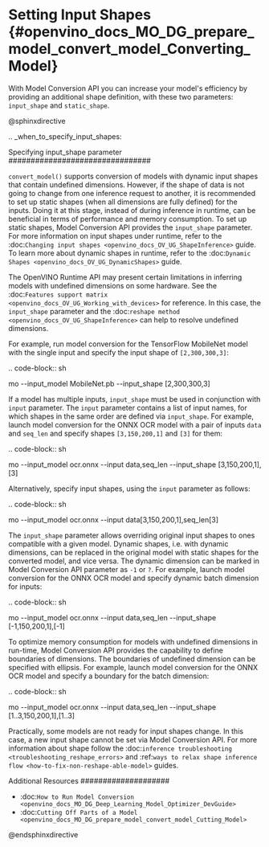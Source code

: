 # Setting Input Shapes {#openvino_docs_MO_DG_prepare_model_convert_model_Converting_Model}

With Model Conversion API you can increase your model's efficiency by providing an additional shape definition, with these two parameters: `input_shape` and `static_shape`.

@sphinxdirective

.. _when_to_specify_input_shapes:


Specifying input_shape parameter
################################

``convert_model()`` supports conversion of models with dynamic input shapes that contain undefined dimensions.
However, if the shape of data is not going to change from one inference request to another,
it is recommended to set up static shapes (when all dimensions are fully defined) for the inputs.
Doing it at this stage, instead of during inference in runtime, can be beneficial in terms of performance and memory consumption.
To set up static shapes, Model Conversion API provides the ``input_shape`` parameter.
For more information on input shapes under runtime, refer to the :doc:`Changing input shapes <openvino_docs_OV_UG_ShapeInference>` guide.
To learn more about dynamic shapes in runtime, refer to the :doc:`Dynamic Shapes <openvino_docs_OV_UG_DynamicShapes>` guide.

The OpenVINO Runtime API may present certain limitations in inferring models with undefined dimensions on some hardware. See the :doc:`Features support matrix <openvino_docs_OV_UG_Working_with_devices>` for reference.
In this case, the ``input_shape`` parameter and the :doc:`reshape method <openvino_docs_OV_UG_ShapeInference>` can help to resolve undefined dimensions.

For example, run model conversion for the TensorFlow MobileNet model with the single input
and specify the input shape of ``[2,300,300,3]``:

.. code-block:: sh

   mo --input_model MobileNet.pb --input_shape [2,300,300,3]


If a model has multiple inputs, ``input_shape`` must be used in conjunction with ``input`` parameter.
The ``input`` parameter contains a list of input names, for which shapes in the same order are defined via ``input_shape``.
For example, launch model conversion for the ONNX OCR model with a pair of inputs ``data`` and ``seq_len``
and specify shapes ``[3,150,200,1]`` and ``[3]`` for them:

.. code-block:: sh

   mo --input_model ocr.onnx --input data,seq_len --input_shape [3,150,200,1],[3]


Alternatively, specify input shapes, using the ``input`` parameter as follows:

.. code-block:: sh

   mo --input_model ocr.onnx --input data[3,150,200,1],seq_len[3]


The ``input_shape`` parameter allows overriding original input shapes to ones compatible with a given model.
Dynamic shapes, i.e. with dynamic dimensions, can be replaced in the original model with static shapes for the converted model, and vice versa.
The dynamic dimension can be marked in Model Conversion API parameter as ``-1`` or ``?``.
For example, launch model conversion for the ONNX OCR model and specify dynamic batch dimension for inputs:

.. code-block:: sh

   mo --input_model ocr.onnx --input data,seq_len --input_shape [-1,150,200,1],[-1]


To optimize memory consumption for models with undefined dimensions in run-time, Model Conversion API provides the capability to define boundaries of dimensions.
The boundaries of undefined dimension can be specified with ellipsis.
For example, launch model conversion for the ONNX OCR model and specify a boundary for the batch dimension:

.. code-block:: sh

   mo --input_model ocr.onnx --input data,seq_len --input_shape [1..3,150,200,1],[1..3]


Practically, some models are not ready for input shapes change.
In this case, a new input shape cannot be set via Model Conversion API.
For more information about shape follow the :doc:`inference troubleshooting <troubleshooting_reshape_errors>` 
and :ref:`ways to relax shape inference flow <how-to-fix-non-reshape-able-model>` guides.

Additional Resources
####################

* :doc:`How to Run Model Conversion <openvino_docs_MO_DG_Deep_Learning_Model_Optimizer_DevGuide>`
* :doc:`Cutting Off Parts of a Model <openvino_docs_MO_DG_prepare_model_convert_model_Cutting_Model>`

@endsphinxdirective